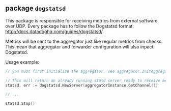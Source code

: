 ## package `dogstatsd`

This package is responsible for receiving metrics from external software over
UDP. Every package has to follow the Dogstatsd format:
http://docs.datadoghq.com/guides/dogstatsd/.

Metrics will be sent to the aggregator just like regular metrics from checks.
This mean that aggregator and forwarder configuration will also inpact
Dogstatsd.

Usage example:
```go
// you must first initialize the aggregator, see aggregator.InitAggregator

// This will return an already running statd server ready to receive metrics
statsd, err := dogstatsd.NewServer(aggregatorInstance.GetChannel())

// ...

statsd.Stop()
```
